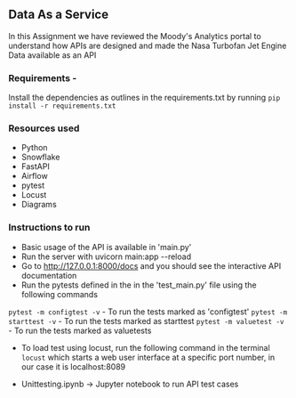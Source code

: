 ## Data As a Service
In this Assignment we have reviewed the Moody's Analytics portal to understand how APIs are designed and made the Nasa Turbofan Jet Engine Data available as an API

### Requirements - 
Install the dependencies as outlines in the requirements.txt by running 
`pip install -r requirements.txt`

### Resources used
* Python
* Snowflake
* FastAPI
* Airflow
* pytest
* Locust
* Diagrams


### Instructions to run
-  Basic usage of the API is available in 'main.py'
- Run the server with uvicorn main:app --reload
- Go to http://127.0.0.1:8000/docs and you should see the interactive API documentation
- Run the pytests defined in the in the 'test_main.py' file using the following commands

`pytest -m configtest -v`  - To run the tests marked as 'configtest'
`pytest -m starttest -v`  - To run the tests marked as starttest
`pytest -m valuetest -v` - To run the tests marked as valuetests

- To load test using locust, run the following command in the terminal `locust` which starts a web user interface at a specific port number, in our case it is localhost:8089

- Unittesting.ipynb -> Jupyter notebook to run API test cases


